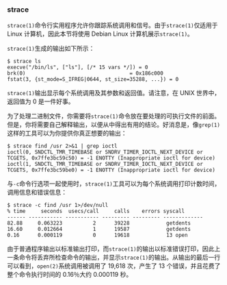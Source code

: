 ### strace

`strace(1)`命令行实用程序允许你跟踪系统调用和信号。由于`strace(1)`仅适用于 Linux 计算机，因此本节将使用 Debian Linux 计算机展示`strace(1)`。

`strace(1)`生成的输出如下所示：

```shell
$ strace ls
execve("/bin/ls", ["ls"], [/* 15 vars */]) = 0
brk(0)                                  = 0x186c000
fstat(3, {st_mode=S_IFREG|0644, st_size=35288, ...}) = 0
```

`strace(1)`输出显示每个系统调用及其参数和返回值。请注意，在 UNIX 世界中，返回值为 0 是一件好事。

为了处理二进制文件，你需要将`strace(1)`命令放在要处理的可执行文件的前面。但是，你将需要自己解释输出，以便从中得出有用的结论。好消息是，像`grep(1)`这样的工具可以为你提供你真正想要的输出：

```shell
$ strace find /usr 2>&1 | grep ioctl
ioctl(0, SNDCTL_TMR_TIMEBASE or SNDRV_TIMER_IOCTL_NEXT_DEVICE or
TCGETS, 0x7ffe3bc59c50) = -1 ENOTTY (Inappropriate ioctl for device)
ioctl(1, SNDCTL_TMR_TIMEBASE or SNDRV_TIMER_IOCTL_NEXT_DEVICE or
TCGETS, 0x7ffe3bc59be0) = -1 ENOTTY (Inappropriate ioctl for device)
```

与`-c`命令行选项一起使用时，`strace(1)`工具可以为每个系统调用打印计数时间，调用信息和错误信息：

```shell
$ strace -c find /usr 1>/dev/null
% time     seconds  usecs/call     calls    errors syscall
------ ----------- ----------- --------- --------- -------------
82.88     0.063223          2      39228            getdents
16.60     0.012664          1      19587            getdents
0.16      0.000119          0      19618            13 open
```

由于普通程序输出以标准输出打印，而`strace(1)`的输出以标准错误打印，因此上一条命令将丢弃所检查命令的输出，并显示`strace(1)`的输出。从输出的最后一行可以看到，`open(2)`系统调用被调用了 19,618 次，产生了 13 个错误，并且花费了整个命令执行时间的 0.16％大约 0.000119 秒。
